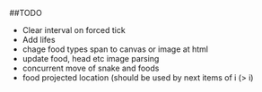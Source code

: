 ##TODO
- Clear interval on forced tick
- Add lifes
- chage food types span to canvas or image at html
- update food, head etc image parsing
- concurrent move of snake and foods
- food projected location (should be used by next items of i (> i)